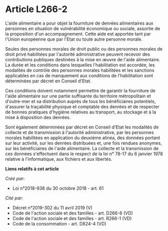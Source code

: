 # Article L266-2

L'aide alimentaire a pour objet la fourniture de denrées alimentaires aux personnes en situation de vulnérabilité économique
ou sociale, assortie de la proposition d'un accompagnement. Cette aide est apportée tant par l'Union européenne que par
l'Etat ou toute autre personne morale.

Seules des personnes morales de droit public ou des personnes morales de droit privé habilitées par l'autorité administrative
peuvent recevoir des contributions publiques destinées à la mise en œuvre de l'aide alimentaire. La durée et les conditions
dans lesquelles l'habilitation est accordée, les modalités de contrôle des personnes morales habilitées et les sanctions
applicables en cas de manquement aux conditions de l'habilitation sont déterminées par décret en Conseil d'Etat.

Ces conditions doivent notamment permettre de garantir la fourniture de l'aide alimentaire sur une partie suffisante du
territoire métropolitain et d'outre-mer et sa distribution auprès de tous les bénéficiaires potentiels, d'assurer la
traçabilité physique et comptable des denrées et de respecter de bonnes pratiques d'hygiène relatives au transport, au
stockage et à la mise à disposition des denrées.

Sont également déterminées par décret en Conseil d'Etat les modalités de collecte et de transmission à l'autorité
administrative, par les personnes morales habilitées en application du deuxième alinéa, des données portant sur leur
activité, sur les denrées distribuées et, une fois rendues anonymes, sur les bénéficiaires de l'aide alimentaire. La collecte
et la transmission de ces données s'effectuent dans le respect de la loi n° 78-17 du 6 janvier 1978 relative à
l'informatique, aux fichiers et aux libertés.

**Liens relatifs à cet article**

_Créé par_:

  - Loi n°2018-938 du 30 octobre 2018 - art. 61

_Cité par_:

  - Décret n°2019-302 du 11 avril 2019 (V)
  - Code de l'action sociale et des familles - art. D266-6 (VD)
  - Code de l'action sociale et des familles - art. R266-1 (VD)
  - Code de la consommation - art. D824-4 (VD)
